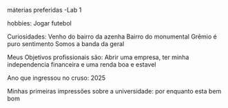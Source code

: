 máterias preferidas
-Lab 1

hobbies:
Jogar futebol

Curiosidades:
Venho do bairro da azenha
Bairro do monumental
Grêmio é puro sentimento
Somos a banda da geral

Meus Objetivos profissionais são: Abrir uma empresa, ter minha independencia financeira e uma renda boa e estavel

Ano que ingressou no cruso: 2025

Minhas primeiras impressões sobre a universidade: por enquanto esta bem bom
